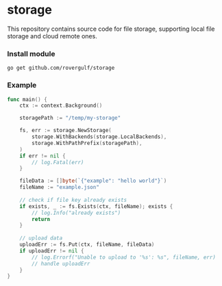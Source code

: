 # storage

This repository contains source code for file storage, 
supporting local file storage and cloud remote ones.

### Install module
```shell
go get github.com/rovergulf/storage
```

### Example
```go
func main() {
    ctx := context.Background()

    storagePath := "/temp/my-storage"

    fs, err := storage.NewStorage(
        storage.WithBackends(storage.LocalBackends),
        storage.WithPathPrefix(storagePath),
    )
    if err != nil {
        // log.Fatal(err)	
    }

    fileData := []byte(`{"example": "hello world"}`)
    fileName := "example.json"
	
    // check if file key already exists 
    if exists, _ := fs.Exists(ctx, fileName); exists {
        // log.Info("already exists")
        return
    }
	
	// upload data
    uploadErr := fs.Put(ctx, fileName, fileData)
    if uploadErr != nil {
        // log.Errorf("Unable to upload to '%s': %s", fileName, err)
        // handle uploadErr
    }
}
```
